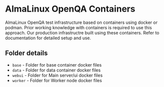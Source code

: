 # AlmaLinux OpenQA Containers

AlmaLinux OpenQA test infrastructure based on containers using docker or podman. Prior working knowledge with containers is required to use this approach. Our production infrastructre built using these containers. Refer to documentation for detailed setup and use.

## Folder details

* `base` - Folder for base container docker files
* `data` - Folder for data container docker files
* `webui` - Folder for Main server/ui docker files
* `worker` - Folder for Worker node docker files
